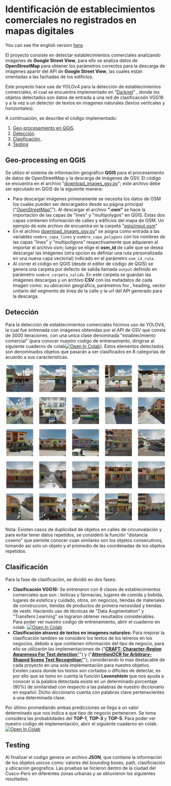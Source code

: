 # Identificación de establecimientos comerciales no registrados en mapas digitales

You can see the english version [here](https://google.com.pe).

El proyecto consiste en detectar establecimientos comerciales analizando imágenes de **Google Street View**, para ello se analiza datos de **OpenStreetMap** para obtener los parámetros correctos para la descarga de imágenes apartir del API de **Google Street View**, las cuales estan orientadas a las fachadas de los edificios.  

Este proyecto hace use de YOLOv4 para la detección de establecimientos comerciales, el cual se encuentra implementado en “[Darknet](https://github.com/AlexeyAB/darknet)” , donde los objetos detectados son datos de entrada a una red de clasificacoón VGG16 y a la vez a un detector de textos en imagenes naturales (textos verticales y horizontales).

A continuación, se describe el código implementado:
1. [Geo-procesamiento en QGIS](#geo-processing-in-qgis).
2. [Detección](#detecction-using-yolov4).
3. [Clasificación ](#clasification).
4. [Testing](#Testing)

## Geo-processing en QGIS
Se utilizo el sistema de información geográfico **QGIS** para el procesamiento de datos de OpenStreetMap y la descarga de imágenes de GSV. El código se encuentra en el archivo "[download_images_gsv.py](https://github.com/cesarav95/identification-of-establishments-commercial/blob/main/qgis/download_images_gsv.py)"; este archivo debe ser ejecutado en QGIS de la siguiente manera:

* Para descargar imágenes primeramente se necesita los datos de OSM los cuales pueden ser descargados desde su página principal ("[OpenStreetMap"](http://openstreetmap.org)"). Al descargar el archivo **".osm"** se hace la importación de las capas de "lines" y "multipolygos" en QGIS. Estas dos capas contienen información de calles y edificios del mapa de OSM. Un ejemplo de este archivo de encuentra en la carpeta "[qgis/input.osm](https://github.com/cesarav95/identification-of-establishments-commercial/blob/main/qgis/input.osm)" 
* En el archivo [download_images_gsv.py](https://github.com/cesarav95/identification-of-establishments-commercial/blob/main/qgis/download_images_gsv.py)" se asigna como entrada a las variables `nombre_capa_lines` y `nombre_capa_polygons` con los nombres de las capas "lines" y "multipoligons" respectivamente que adquieren al importar el archivo osm; luego se elige el **osm_id** de calle que se desea descargar las imágenes (otra opcion es definiar una ruta personalizada en una nueva capa vectorial) indicado en el parámetro `osm_id_ruta`. 
* Al correr el código en QGIS (desde el editor de código de QGIS) se genera una carpeta por defecto de salida llamada `output` definido en parámetro `nombre_carpeta_salida`. En este carpeta se guardan las imágenes descargas y un archivo **CSV** con los metadatos de cada imagen como: su ubicación geográfica, parámetros fov , heading, vector unitario del segmento de línea de la calle y la url del API generado para la descarga.

## Detección
Para la detección de establecimientos comerciales hicimos uso de YOLOV4, la cual fue entrenada con imagenes obtenidas por el API de GSV que consta de 3000 iteraciones, con una unica clase denominada "establecimiento comercial" (para conocer nuestro codigo de entrenamiento, dirigirse al siguiente cuaderno de colab[![Open In Colab](https://colab.research.google.com/assets/colab-badge.svg)](https://colab.research.google.com/drive/1Qwj6N8Zh4ExD2mi6BOvqPmhTAdrb8kp7?usp=sharing)). Estos elementos detectados son denominados objetos que pasarán a ser clasificados en 8 categorias de acuerdo a sus caracteristicas.

![pred_yolov4](/assets/example_yolov4_pred.png)

Nota: Existen casos de duplicidad de objetos en calles de circunvalación y para evitar tener datos repetidos, se consideró la función "distancia coseno" que permite conocer cuan similares son los objetos consecutivos, tomando asi solo un objeto y el promedio de las coordenadas de los objetos repetidos.
## Clasificación
Para la fase de clasificación, se dividió en dos fases: 
- **Clasificación VGG16:** Se entrenaron con 8 clases de establecimientos comerciales que son : boticas y farmacias, lugares de comida y bebida, lugares de estetica y cuidado, otros, sin negocios, tiendas de materiales de construccion, tiendas de productos de primera necesidad y tiendas de vestir. Haciendo uso de técnicas de "Data Augmentation" y "Transfern Learning" se lograron obtener resultados considerables.
Para poder ver nuestro codigo de entrenamiento, abrir el cuaderno en colab.
[![Open In Colab](https://colab.research.google.com/assets/colab-badge.svg)](https://colab.research.google.com/drive/1wBsW5cW34RjFDJWH7wqeClVHjMsiLAvu?usp=sharing)
- **Clasificación atravez de textos en imagenes naturales:**
Para mejorar la clasificación tambien se consideró los textos de los letreros en los negocios, debido a que contienen información del tipo de negocio, para ello se utilizarón las implementaciones de ("[**CRAFT: Character-Region Awareness For Text detection**"](https://github.com/clovaai/CRAFT-pytorch#craft-character-region-awareness-for-text-detection)") y ("[**AttentionOCR for Arbitrary-Shaped Scene Text Recognition**"](https://github.com/zhang0jhon/AttentionOCR)"), considerando lo mas destacable de cada proyecto en una sola implementación para nuestro objetivo. Existen casos donde los textos son cortados o dificiles de detectar, es por ello que se tomo en cuenta la función **Levenshtein** que nos ayuda a conocer si la palabra detectada existe en un determinado porcentaje (80%) de similaridad con respecto a las palabras de nuestro diccionario en español. Dicho diccionario cuenta con palabras clave pertenecientes a una determinada clase.

Por último promediando ambas predicciones se llega a un valor determinado que nos indica a que tipo de negocio pertenecen. Se toma considera las probablidades del **TOP-1**, **TOP-3** y **TOP-5**.
Para poder ver nuestro codigo de implementación, abrir el siguiente cuaderno en colab.
[![Open In Colab](https://colab.research.google.com/assets/colab-badge.svg)](https://colab.research.google.com/drive/1JaeBU1IwkXKgi0cJCzJcy4El6NQwqZbV?usp=sharing)


## Testing
Al finalizar el codigo genera un archivo **JSON**, que contiene la información de los objetos unicos como: valores del bounding boxes, path, clasificiación y ubicacion geografica.
Las pruebas se hicieron dentro de la ciudad del Cusco-Perú en diferentes zonas urbanas y se obtuvieron los siguientes resultados.

